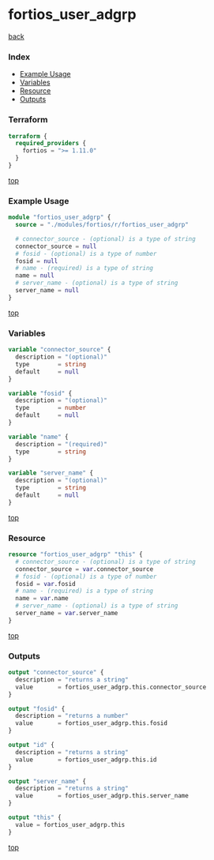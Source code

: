 # fortios_user_adgrp

[back](../fortios.md)

### Index

- [Example Usage](#example-usage)
- [Variables](#variables)
- [Resource](#resource)
- [Outputs](#outputs)

### Terraform

```terraform
terraform {
  required_providers {
    fortios = ">= 1.11.0"
  }
}
```

[top](#index)

### Example Usage

```terraform
module "fortios_user_adgrp" {
  source = "./modules/fortios/r/fortios_user_adgrp"

  # connector_source - (optional) is a type of string
  connector_source = null
  # fosid - (optional) is a type of number
  fosid = null
  # name - (required) is a type of string
  name = null
  # server_name - (optional) is a type of string
  server_name = null
}
```

[top](#index)

### Variables

```terraform
variable "connector_source" {
  description = "(optional)"
  type        = string
  default     = null
}

variable "fosid" {
  description = "(optional)"
  type        = number
  default     = null
}

variable "name" {
  description = "(required)"
  type        = string
}

variable "server_name" {
  description = "(optional)"
  type        = string
  default     = null
}
```

[top](#index)

### Resource

```terraform
resource "fortios_user_adgrp" "this" {
  # connector_source - (optional) is a type of string
  connector_source = var.connector_source
  # fosid - (optional) is a type of number
  fosid = var.fosid
  # name - (required) is a type of string
  name = var.name
  # server_name - (optional) is a type of string
  server_name = var.server_name
}
```

[top](#index)

### Outputs

```terraform
output "connector_source" {
  description = "returns a string"
  value       = fortios_user_adgrp.this.connector_source
}

output "fosid" {
  description = "returns a number"
  value       = fortios_user_adgrp.this.fosid
}

output "id" {
  description = "returns a string"
  value       = fortios_user_adgrp.this.id
}

output "server_name" {
  description = "returns a string"
  value       = fortios_user_adgrp.this.server_name
}

output "this" {
  value = fortios_user_adgrp.this
}
```

[top](#index)